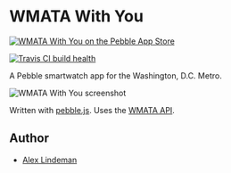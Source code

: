 # WMATA With You

[![WMATA With You on the Pebble App Store](http://pblweb.com/badge/5404f8e0ec33d19e2200008b/orange/small)][store]

[![Travis CI build health](https://travis-ci.org/aelindeman/wmata-with-you.svg)](https://travis-ci.org/aelindeman/wmata-with-you)

A Pebble smartwatch app for the Washington, D.C. Metro.

![WMATA With You screenshot](https://aelindeman.github.io/wmata-with-you/assets/tour.gif)

Written with [pebble.js](https://github.com/pebble/pebblejs). Uses the [WMATA API](http://developer.wmata.com/).

## Author

  * [Alex Lindeman](https://github.com/aelindeman)

[store]: https://apps.getpebble.com/applications/5404f8e0ec33d19e2200008b
